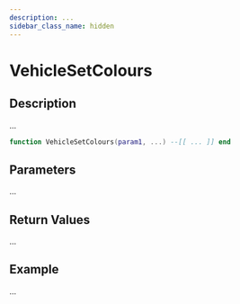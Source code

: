 ```yaml
---
description: ...
sidebar_class_name: hidden
---
```


# VehicleSetColours

## Description

...

```lua
function VehicleSetColours(param1, ...) --[[ ... ]] end
```

## Parameters

...

## Return Values

...

## Example

...

